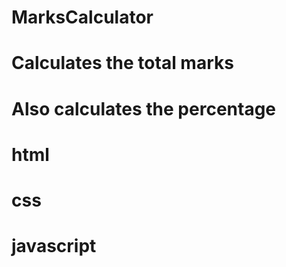 # MarksCalculator
# Calculates the total marks
# Also calculates the percentage
# html
# css
# javascript
